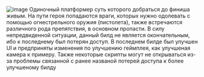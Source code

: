 ![image](https://github.com/user-attachments/assets/09928992-1b0f-4354-9ea2-bdaa3f396a7f)
Одиночный платформер суть которого добраться до финиша живым. На пути героя попадаются враги, которых нужно одолевать с помощью огнестрельного оружия (пистолета), также встречаются различного рода препятствия, в основном пропасти. В силу непредвиденной ситуации, данный билд не является окончательным, ибо к последнему был потерян доступ. В последнем билде был улучшен UI и предприняты изменения по улучшению геймплея, как улучшеная камера к примеру. Также некоторые скрипты могут не открываться из-за проблемы связанной с ранее названой потерей доступа к более улучшеному билду
